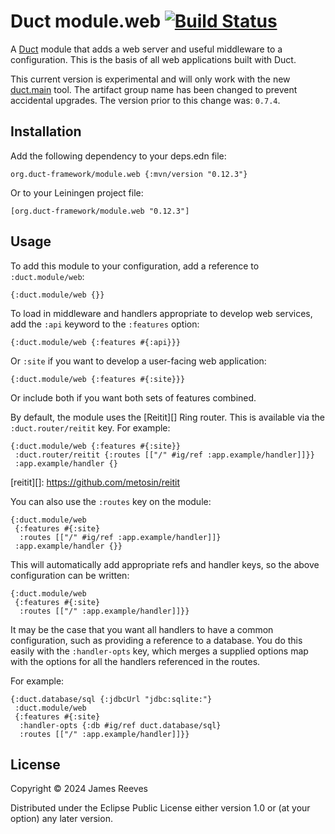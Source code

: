# Duct module.web [![Build Status](https://github.com/duct-framework/module.web/actions/workflows/test.yml/badge.svg)](https://github.com/duct-framework/module.web/actions/workflows/test.yml)

A [Duct][] module that adds a web server and useful middleware to a
configuration. This is the basis of all web applications built with
Duct.

This current version is experimental and will only work with the new
[duct.main][] tool. The artifact group name has been changed to prevent
accidental upgrades. The version prior to this change was: `0.7.4`.

[duct]: https://github.com/duct-framework/duct
[duct.main]: https://github.com/duct-framework/duct.main

## Installation

Add the following dependency to your deps.edn file:

    org.duct-framework/module.web {:mvn/version "0.12.3"}

Or to your Leiningen project file:

    [org.duct-framework/module.web "0.12.3"]

## Usage

To add this module to your configuration, add a reference to
`:duct.module/web`:

```edn
{:duct.module/web {}}
```

To load in middleware and handlers appropriate to develop web services,
add the `:api` keyword to the `:features` option:

```edn
{:duct.module/web {:features #{:api}}}
```

Or `:site` if you want to develop a user-facing web application:

```edn
{:duct.module/web {:features #{:site}}}
```

Or include both if you want both sets of features combined.

By default, the module uses the [Reitit][] Ring router. This is
available via the `:duct.router/reitit` key. For example:

```edn
{:duct.module/web {:features #{:site}}
 :duct.router/reitit {:routes [["/" #ig/ref :app.example/handler]]}}
 :app.example/handler {}
```

[reitit][]: https://github.com/metosin/reitit

You can also use the `:routes` key on the module:

```edn
{:duct.module/web
 {:features #{:site}
  :routes [["/" #ig/ref :app.example/handler]]}
 :app.example/handler {}}
```

This will automatically add appropriate refs and handler keys, so the above
configuration can be written:

```edn
{:duct.module/web
 {:features #{:site}
  :routes [["/" :app.example/handler]]}}
```

It may be the case that you want all handlers to have a common configuration,
such as providing a reference to a database. You do this easily with the
`:handler-opts` key, which merges a supplied options map with the options for
all the handlers referenced in the routes.

For example:

```edn
{:duct.database/sql {:jdbcUrl "jdbc:sqlite:"}
 :duct.module/web
 {:features #{:site}
  :handler-opts {:db #ig/ref duct.database/sql}
  :routes [["/" :app.example/handler]]}}
```

## License

Copyright © 2024 James Reeves

Distributed under the Eclipse Public License either version 1.0 or (at
your option) any later version.
